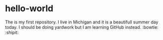 # hello-world
The is my first repository.
I live in Michigan and it is a beautifull summer day today. I should be doing yardwork but I am learning GitHub instead.
:bowtie:
:shipit:
